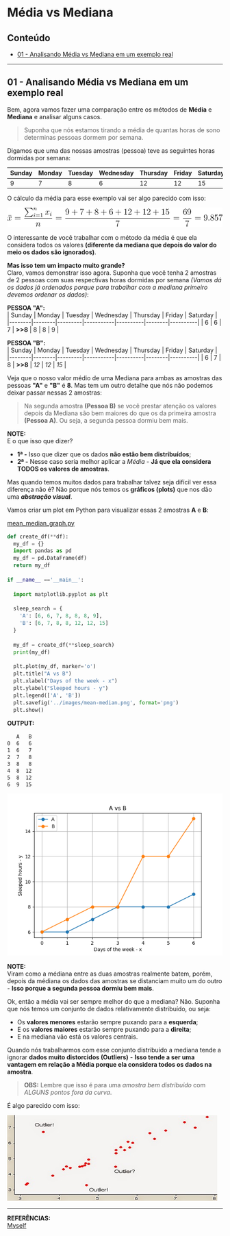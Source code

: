 # Média vs Mediana

## Conteúdo

 - [01 - Analisando Média vs Mediana em um exemplo real](#01)

---

<div id='01'></div>

## 01 - Analisando Média vs Mediana em um exemplo real

Bem, agora vamos fazer uma comparação entre os métodos de **Média** e **Mediana** e analisar alguns casos.

> Suponha que nós estamos tirando a média de quantas horas de sono determinas pessoas dormem por semana.

Digamos que uma das nossas amostras (pessoa) teve as seguintes horas dormidas por semana:

| Sunday | Monday | Tuesday | Wednesday | Thursday | Friday | Saturday |
|--------|--------|---------|-----------|----------|--------|----------|
|   9    |    7   |    8    |     6     |    12    |    12  |    15    |  

O cálculo da média para esse exemplo vai ser algo parecido com isso:

![image](images/07.svg)  

O interessante de você trabalhar com o método da média é que ela considera todos os valores **(diferente da mediana que depois do valor do meio os dados são ignorados)**.

**Mas isso tem um impacto muito grande?**  
Claro, vamos demonstrar isso agora. Suponha que você tenha 2 amostras de 2 pessoas com suas respectivas horas dormidas por semana *(Vamos dá os dados já ordenados porque para trabalhar com a mediana primeiro devemos ordenar os dados)*:

**PESSOA "A":**  
| Sunday | Monday | Tuesday | Wednesday | Thursday | Friday | Saturday |
|--------|--------|---------|-----------|----------|--------|----------|
|   6    |    6   |    7    | **>>8**   |    8     |    8   |    9     |


**PESSOA "B":**  
| Sunday | Monday | Tuesday | Wednesday | Thursday | Friday | Saturday |
|--------|--------|---------|-----------|----------|--------|----------|
|   6    |    7   |    8    | **>>8**   |   *12*   |   *12* |   *15*   |

Veja que o nosso valor médio de uma Mediana para ambas as amostras das pessoas **"A"** e **"B"** é **8**. Mas tem um outro detalhe que nós não podemos deixar passar nessas 2 amostras:

> Na segunda amostra **(Pessoa B)** se você prestar atenção os valores depois da Mediana são bem maiores do que os da primeira amostra **(Pessoa A)**. Ou seja, a segunda pessoa dormiu bem mais.

**NOTE:**  
E o que isso que dizer?
 - **1ª -** Isso que dizer que os dados **não estão bem distribuídos**;
 - **2ª -** Nesse caso seria melhor aplicar a *Média* - **Já que ela considera TODOS os valores de amostras**.

Mas quando temos muitos dados para trabalhar talvez seja difícil ver essa diferença não é? Não porque nós temos os **gráficos (plots)** que nos dão uma ***abstração visual***.

Vamos criar um plot em Python para visualizar essas 2 amostras **A** e **B**:

[mean_median_graph.py](src/mean_median_graph.py)
```python
def create_df(**df):
  my_df = {}
  import pandas as pd
  my_df = pd.DataFrame(df)
  return my_df

if __name__ =='__main__':

  import matplotlib.pyplot as plt

  sleep_search = {
    'A': [6, 6, 7, 8, 8, 8, 9],
    'B': [6, 7, 8, 8, 12, 12, 15]
  }

  my_df = create_df(**sleep_search)
  print(my_df)

  plt.plot(my_df, marker='o')
  plt.title("A vs B")
  plt.xlabel("Days of the week - x")
  plt.ylabel("Sleeped hours - y")
  plt.legend(['A', 'B'])
  plt.savefig('../images/mean-median.png', format='png')
  plt.show()
```

**OUTPUT:**  
```
   A   B
0  6   6
1  6   7
2  7   8
3  8   8
4  8  12
5  8  12
6  9  15
```

![image](images/mean-median.png)  

**NOTE:**  
Viram como a médiana entre as duas amostras realmente batem, porém, depois da médiana os dados das amostras se distanciam muito um do outro - **Isso porque a segunda pessoa dormiu bem mais**.

Ok, então a média vai ser sempre melhor do que a mediana? Não. Suponha que nós temos um conjunto de dados relativamente distribuído, ou seja:

 - Os **valores menores** estarão sempre puxando para a **esquerda**;
 - E os **valores maiores** estarão sempre puxando para a **direita**;
 - E na mediana vão está os valores centrais.

Quando nós trabalharmos com esse conjunto distribuído a mediana tende a ignorar **dados muito distorcidos (Outliers)** - **Isso tende a ser uma vantagem em relação a Média porque ela considera todos os dados na amostra**.

> **OBS:** Lembre que isso é para uma *amostra bem distribuído* com *ALGUNS pontos fora da curva*.

É algo parecido com isso:

![image](images/outliers.jpg)

---

**REFERÊNCIAS:**  
[Myself](#)
